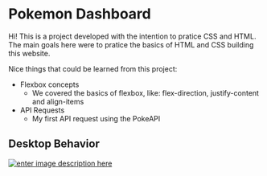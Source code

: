 # Pokemon Dashboard

Hi! This is a project developed with the intention to pratice CSS and HTML.
The main goals here were to pratice the basics of HTML and CSS building this website.

Nice things that could be learned from this project:

-   Flexbox concepts
    -   We covered the basics of flexbox, like: flex-direction, justify-content and align-items
-   API Requests
    -   My first API request using the PokeAPI

## [](https://github.com/isadorastan/site-viagem#desktop-behavior)Desktop Behavior

[![enter image description here](https://github.com/pmenta/experience/blob/master/final/desktop.gif?raw=true)](https://github.com/pmenta/experience/blob/master/final/desktop.gif?raw=true)

